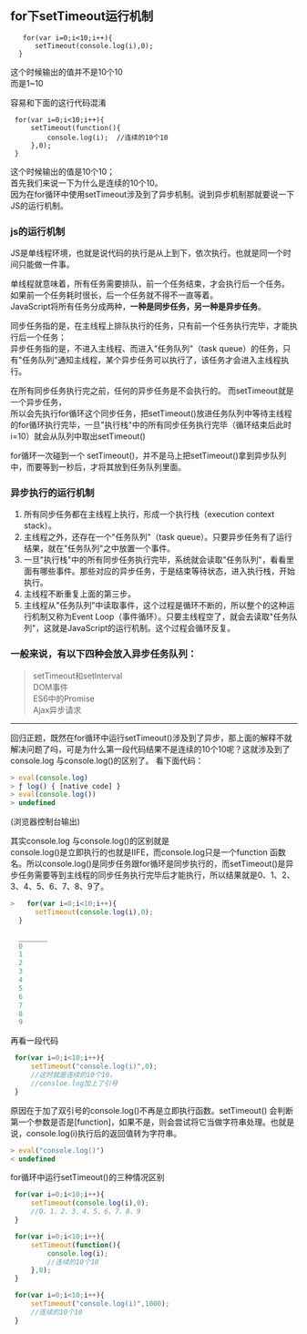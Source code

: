  ## for下setTimeout运行机制
~~~
   for(var i=0;i<10;i++){
      setTimeout(console.log(i),0);
  }
~~~

这个时候输出的值并不是10个10  
而是1~10  

容易和下面的这行代码混淆  
~~~
 for(var i=0;i<10;i++){
     setTimeout(function(){
         console.log(i);  //连续的10个10
     },0);
 }

~~~
这个时候输出的值是10个10；  
首先我们来说一下为什么是连续的10个10。  
因为在for循环中使用setTimeout涉及到了异步机制。说到异步机制那就要说一下JS的运行机制。  

### js的运行机制
JS是单线程环境，也就是说代码的执行是从上到下，依次执行。也就是同一个时间只能做一件事。

单线程就意味着，所有任务需要排队，前一个任务结束，才会执行后一个任务。  
如果前一个任务耗时很长，后一个任务就不得不一直等着。  
JavaScript将所有任务分成两种，**一种是同步任务，另一种是异步任务**。   

同步任务指的是，在主线程上排队执行的任务，只有前一个任务执行完毕，才能执行后一个任务；  
异步任务指的是，不进入主线程、而进入"任务队列"（task queue）的任务，只有"任务队列"通知主线程，某个异步任务可以执行了，该任务才会进入主线程执行。

在所有同步任务执行完之前，任何的异步任务是不会执行的。 而setTimeout就是一个异步任务，  
所以会先执行for循环这个同步任务，把setTimeout()放进任务队列中等待主线程的for循环执行完毕，一旦"执行栈"中的所有同步任务执行完毕（循环结束后此时i=10）就会从队列中取出setTimeout()  

for循环一次碰到一个 setTimeout()，并不是马上把setTimeout()拿到异步队列中，而要等到一秒后，才将其放到任务队列里面。

### 异步执行的运行机制
1. 所有同步任务都在主线程上执行，形成一个执行栈（execution context stack）。
2. 主线程之外，还存在一个"任务队列"（task queue）。只要异步任务有了运行结果，就在"任务队列"之中放置一个事件。
3. 一旦"执行栈"中的所有同步任务执行完毕，系统就会读取"任务队列"，看看里面有哪些事件。那些对应的异步任务，于是结束等待状态，进入执行栈，开始执行。
4. 主线程不断重复上面的第三步。
5. 主线程从"任务队列"中读取事件，这个过程是循环不断的，所以整个的这种运行机制又称为Event Loop（事件循环）。只要主线程空了，就会去读取"任务队列"，这就是JavaScript的运行机制。这个过程会循环反复。

### 一般来说，有以下四种会放入异步任务队列：
> setTimeout和setlnterval  
> DOM事件  
> ES6中的Promise  
> Ajax异步请求  

___
回归正题，既然在for循环中运行setTimeout()涉及到了异步，那上面的解释不就解决问题了吗，可是为什么第一段代码结果不是连续的10个10呢？这就涉及到了console.log 与console.log()的区别了。
看下面代码：

~~~js
> eval(console.log)
> ƒ log() { [native code] }
> eval(console.log())
> undefined
~~~
(浏览器控制台输出)

其实console.log 与console.log()的区别就是  
console.log()是立即执行的也就是IIFE，而console.log只是一个function 函数名。所以console.log()是同步任务跟for循环是同步执行的，而setTimeout()是异步任务需要等到主线程的同步任务执行完毕后才能执行，所以结果就是0、1、2、3、4、5、6、7、8、9了。

~~~js
>   for(var i=0;i<10;i++){
      setTimeout(console.log(i),0);
  }
  
  _______
  0
  1
  2
  3
  4
  5
  6
  7
  8
  9
~~~
再看一段代码
~~~js
 for(var i=0;i<10;i++){
     setTimeout("console.log(i)",0);
	 //这时就是连续的10个10，
	 //consloe.log加上了引号
 }

~~~

原因在于加了双引号的console.log()不再是立即执行函数。setTimeout() 会判断第一个参数是否是[function]，如果不是，则会尝试将它当做字符串处理。也就是说，console.log(i)执行后的返回值转为字符串。

~~~js
> eval("console.log()")
< undefined
~~~


for循环中运行setTimeout()的三种情况区别
~~~js
 for(var i=0;i<10;i++){
     setTimeout(console.log(i),0);
	 //0、1、2、3、4、5、6、7、8、9
 }

 for(var i=0;i<10;i++){
     setTimeout(function(){
         console.log(i);
		 //连续的10个10
     },0);
 }

 for(var i=0;i<10;i++){
     setTimeout("console.log(i)",1000);
	 //连续的10个10
 }

~~~